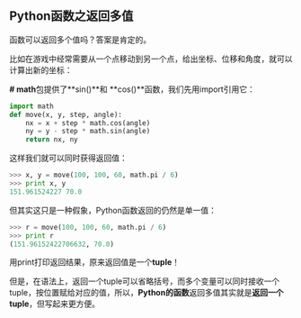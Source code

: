 ## Python函数之返回多值 ##

函数可以返回多个值吗？答案是肯定的。

比如在游戏中经常需要从一个点移动到另一个点，给出坐标、位移和角度，就可以计算出新的坐标：

**# math**包提供了**sin()**和 **cos()**函数，我们先用import引用它：

```python
import math
def move(x, y, step, angle):
    nx = x + step * math.cos(angle)
    ny = y - step * math.sin(angle)
    return nx, ny
```

这样我们就可以同时获得返回值：

```python
>>> x, y = move(100, 100, 60, math.pi / 6)
>>> print x, y
151.961524227 70.0
```

但其实这只是一种假象，Python函数返回的仍然是单一值：

```python
>>> r = move(100, 100, 60, math.pi / 6)
>>> print r
(151.96152422706632, 70.0)
```

用print打印返回结果，原来返回值是一个**tuple**！

但是，在语法上，返回一个tuple可以省略括号，而多个变量可以同时接收一个tuple，按位置赋给对应的值，所以，**Python的函数**返回多值其实就是**返回一个tuple**，但写起来更方便。